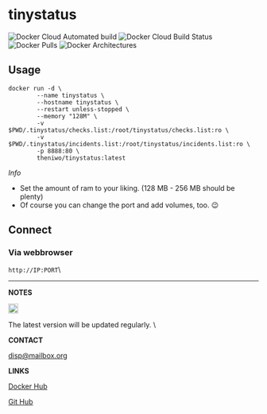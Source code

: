 # tinystatus
![Docker Cloud Automated build](https://img.shields.io/docker/cloud/automated/theniwo/tinystatus) ![Docker Cloud Build Status](https://img.shields.io/docker/cloud/build/theniwo/tinystatus) ![Docker Pulls](https://img.shields.io/docker/pulls/theniwo/tinystatus) ![Docker Architectures](https://img.shields.io/badge/arch-x86%20%7C%20amd64-informational)



## Usage
```
docker run -d \
        --name tinystatus \
        --hostname tinystatus \
        --restart unless-stopped \
        --memory "128M" \
        -v $PWD/.tinystatus/checks.list:/root/tinystatus/checks.list:ro \
        -v $PWD/.tinystatus/incidents.list:/root/tinystatus/incidents.list:ro \
        -p 8888:80 \
        theniwo/tinystatus:latest
```
*Info*
- Set the amount of ram to your liking. (128 MB - 256 MB should be plenty)
- Of course you can change the port and add volumes, too. :wink:


## Connect

### Via webbrowser
`http://IP:PORT`\


---
**NOTES**
<!---
	<pre>
	Scrolltext
	</pre>
-->

<img src="https://upload.wikimedia.org/wikipedia/commons/thumb/e/e4/Infobox_info_icon.svg/1200px-Infobox_info_icon.svg.png" alt="drawing" width="20"/>

The latest version will be updated regularly. \

**CONTACT**

[disp@mailbox.org](mailto:disp@mailbox.org)

**LINKS**

[Docker Hub](https://hub.docker.com/repository/docker/theniwo/tinystatus)

[Git Hub](https://github.com/theniwo/tinystatus)
